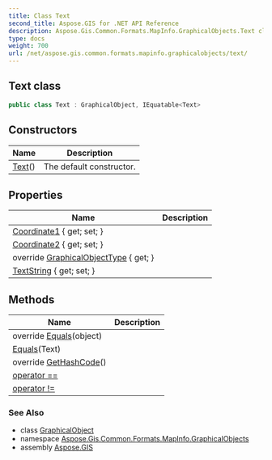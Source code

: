 ```yaml
---
title: Class Text
second_title: Aspose.GIS for .NET API Reference
description: Aspose.Gis.Common.Formats.MapInfo.GraphicalObjects.Text class. 
type: docs
weight: 700
url: /net/aspose.gis.common.formats.mapinfo.graphicalobjects/text/
---
```

## Text class

```csharp
public class Text : GraphicalObject, IEquatable<Text>
```

## Constructors

| Name | Description |
| --- | --- |
| [Text](text/)() | The default constructor. |

## Properties

| Name | Description |
| --- | --- |
| [Coordinate1](../../aspose.gis.common.formats.mapinfo.graphicalobjects/text/coordinate1/) { get; set; } |  |
| [Coordinate2](../../aspose.gis.common.formats.mapinfo.graphicalobjects/text/coordinate2/) { get; set; } |  |
| override [GraphicalObjectType](../../aspose.gis.common.formats.mapinfo.graphicalobjects/text/graphicalobjecttype/) { get; } |  |
| [TextString](../../aspose.gis.common.formats.mapinfo.graphicalobjects/text/textstring/) { get; set; } |  |

## Methods

| Name | Description |
| --- | --- |
| override [Equals](../../aspose.gis.common.formats.mapinfo.graphicalobjects/text/equals/#equals_1)(object) |  |
| [Equals](../../aspose.gis.common.formats.mapinfo.graphicalobjects/text/equals/#equals)(Text) |  |
| override [GetHashCode](../../aspose.gis.common.formats.mapinfo.graphicalobjects/text/gethashcode/)() |  |
| [operator ==](../../aspose.gis.common.formats.mapinfo.graphicalobjects/text/op_equality/) |  |
| [operator !=](../../aspose.gis.common.formats.mapinfo.graphicalobjects/text/op_inequality/) |  |

### See Also

* class [GraphicalObject](../graphicalobject/)
* namespace [Aspose.Gis.Common.Formats.MapInfo.GraphicalObjects](../../aspose.gis.common.formats.mapinfo.graphicalobjects/)
* assembly [Aspose.GIS](../../)


